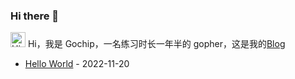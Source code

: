 ### Hi there 👋
<img src='https://qpluspicture.oss-cn-beijing.aliyuncs.com/6LjjQA/Hi.gif' alt='Hi' width="24"/> Hi，我是 Gochip，一名练习时长一年半的 gopher，这是我的[Blog](https://gochief.github.io/)
<!-- blog starts -->
* <a href='http://example.com/2022/11/20/hello-world/' target='_blank'>Hello World</a> - 2022-11-20
<!-- blog ends -->